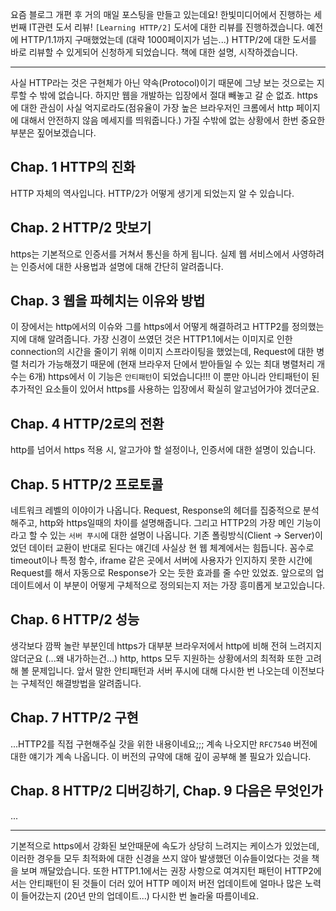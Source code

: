 요즘 블로그 개편 후 거의 매일 포스팅을 만들고 있는데요! 한빛미디어에서 진행하는
세번째 IT관련 도서 리뷰! `[Learning HTTP/2]` 도서에 대한 리뷰를 진행하겠습니다.
예전에 HTTP/1.1까지 구매했었는데 (대략 1000페이지가 넘는...) HTTP/2에 대한 도서를
바로 리뷰할 수 있게되어 신청하게 되었습니다. 책에 대한 설명, 시작하겠습니다.

---

사실 HTTP라는 것은 구현체가 아닌 약속(Protocol)이기 때문에 그냥 보는 것으로는
지루할 수 밖에 없습니다. 하지만 웹을 개발하는 입장에서 절대 빼놓고 갈 순 없죠. https에 대한
관심이 사실 억지로라도(점유율이 가장 높은 브라우저인 크롬에서 http 페이지에 대해서 안전하지
않음 메세지를 띄워줍니다.) 가질 수밖에 없는 상황에서 한번 중요한 부분은 짚어보겠습니다.

## Chap. 1 HTTP의 진화

HTTP 자체의 역사입니다. HTTP/2가 어떻게 생기게 되었는지 알 수 있습니다.

## Chap. 2 HTTP/2 맛보기 

https는 기본적으로 인증서를 거쳐서 통신을 하게 됩니다. 실제 웹 서비스에서 사영하려는 인증서에
대한 사용법과 설명에 대해 간단히 알려줍니다.

## Chap. 3 웹을 파헤치는 이유와 방법

이 장에서는 http에서의 이슈와 그를 https에서 어떻게 해결하려고 HTTP2를 정의했는지에 대해
알려줍니다. 가장 신경이 쓰였던 것은 HTTP1.1에서는 이미지로 인한 connection의 시간을 줄이기
위해 이미지 스프라이팅을 했었는데, Request에 대한 병렬 처리가 가능해졌기 때문에
(현재 브라우저 단에서 받아들일 수 있는 최대 병렬처리 개수는 6개) https에서 이 기능은
`안티패턴`이 되었습니다!!! 이 뿐만 아니라 안티패턴이 된 추가적인 요소들이 있어서 https를
사용하는 입장에서 확실히 알고넘어가야 겠더군요.

## Chap. 4 HTTP/2로의 전환

http를 넘어서 https 적용 시, 알고가야 할 설정이나, 인증서에 대한 설명이 있습니다.

## Chap. 5 HTTP/2 프로토콜

네트워크 레벨의 이야이가 나옵니다. Request, Response의 헤더를 집중적으로 분석해주고,
http와 https일때의 차이를 설명해줍니다. 그리고 HTTP2의 가장 메인 기능이라고 할 수 있는
`서버 푸시`에 대한 설명이 나옵니다. 기존 폴링방식(Client -> Server)이었던 데이터 교환이
반대로 된다는 얘긴데 사실상 현 웹 체계에서는 힘듭니다. 꼼수로 timeout이나 특정 함수,
iframe 같은 곳에서 서버에 사용자가 인지하지 못한 시간에 Request를 해서 자동으로 Response가
오는 듯한 효과를 줄 수만 있었죠. 앞으로의 업데이트에서 이 부분이 어떻게 구체적으로 정의되는지
저는 가장 흥미롭게 보고있습니다.

## Chap. 6 HTTP/2 성능

생각보다 깜짝 놀란 부분인데 https가 대부분 브라우저에서 http에 비해 전혀 느려지지 않더군요
(...왜 내가하는건...) http, https 모두 지원하는 상황에서의 최적화 또한 고려해 볼 문제입니다.
앞서 말한 안티패턴과 서버 푸시에 대해 다시한 번 나오는데 이전보다는 구체적인 해결방법을 알려줍니다. 

## Chap. 7 HTTP/2 구현

...HTTP2를 직접 구현해주실 갓을 위한 내용이네요;;; 계속 나오지만 `RFC7540` 버전에 대한
얘기가 계속 나옵니다. 이 버전의 규약에 대해 깊이 공부해 볼 필요가 있습니다.

## Chap. 8 HTTP/2 디버깅하기, Chap. 9 다음은 무엇인가
...

---

기본적으로 https에서 강화된 보안때문에 속도가 상당히 느려지는 케이스가 있었는데,
이러한 경우들 모두 최적화에 대한 신경을 쓰지 않아 발생했던 이슈들이었다는 것을
책을 보며 깨달았습니다. 또한 HTTP1.1에서는 권장 사항으로 여겨지턴 패턴이 HTTP2에서는
안티패턴이 된 것들이 더러 있어 HTTP 메이저 버전 업데이트에 얼마나 많은 노력이 들어갔는지
(20년 만의 업데이트...) 다시한 번 놀라울 따름이네요.

